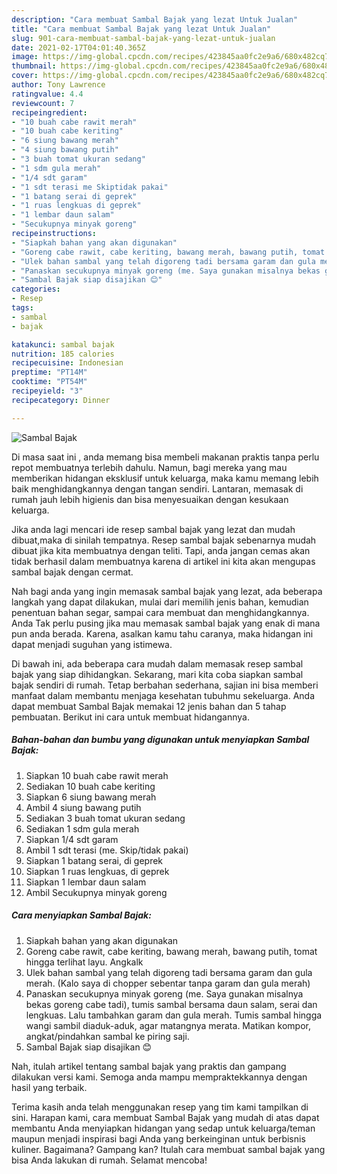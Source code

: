 ```yaml
---
description: "Cara membuat Sambal Bajak yang lezat Untuk Jualan"
title: "Cara membuat Sambal Bajak yang lezat Untuk Jualan"
slug: 901-cara-membuat-sambal-bajak-yang-lezat-untuk-jualan
date: 2021-02-17T04:01:40.365Z
image: https://img-global.cpcdn.com/recipes/423845aa0fc2e9a6/680x482cq70/sambal-bajak-foto-resep-utama.jpg
thumbnail: https://img-global.cpcdn.com/recipes/423845aa0fc2e9a6/680x482cq70/sambal-bajak-foto-resep-utama.jpg
cover: https://img-global.cpcdn.com/recipes/423845aa0fc2e9a6/680x482cq70/sambal-bajak-foto-resep-utama.jpg
author: Tony Lawrence
ratingvalue: 4.4
reviewcount: 7
recipeingredient:
- "10 buah cabe rawit merah"
- "10 buah cabe keriting"
- "6 siung bawang merah"
- "4 siung bawang putih"
- "3 buah tomat ukuran sedang"
- "1 sdm gula merah"
- "1/4 sdt garam"
- "1 sdt terasi me Skiptidak pakai"
- "1 batang serai di geprek"
- "1 ruas lengkuas di geprek"
- "1 lembar daun salam"
- "Secukupnya minyak goreng"
recipeinstructions:
- "Siapkah bahan yang akan digunakan"
- "Goreng cabe rawit, cabe keriting, bawang merah, bawang putih, tomat hingga terlihat layu. Angkalk"
- "Ulek bahan sambal yang telah digoreng tadi bersama garam dan gula merah. (Kalo saya di chopper sebentar tanpa garam dan gula merah)"
- "Panaskan secukupnya minyak goreng (me. Saya gunakan misalnya bekas goreng cabe tadi), tumis sambal bersama daun salam, serai dan lengkuas. Lalu tambahkan garam dan gula merah. Tumis sambal hingga wangi sambil diaduk-aduk, agar matangnya merata. Matikan kompor, angkat/pindahkan sambal ke piring saji."
- "Sambal Bajak siap disajikan 😊"
categories:
- Resep
tags:
- sambal
- bajak

katakunci: sambal bajak 
nutrition: 185 calories
recipecuisine: Indonesian
preptime: "PT14M"
cooktime: "PT54M"
recipeyield: "3"
recipecategory: Dinner

---
```



![Sambal Bajak](https://img-global.cpcdn.com/recipes/423845aa0fc2e9a6/680x482cq70/sambal-bajak-foto-resep-utama.jpg)

Di masa  saat ini , anda memang bisa membeli makanan praktis tanpa perlu repot membuatnya terlebih dahulu. Namun, bagi mereka yang mau memberikan hidangan eksklusif untuk keluarga, maka kamu memang lebih baik menghidangkannya dengan tangan sendiri. Lantaran, memasak di rumah jauh lebih higienis dan bisa menyesuaikan dengan kesukaan keluarga.

Jika anda lagi mencari ide resep sambal bajak yang lezat dan mudah dibuat,maka di sinilah tempatnya. Resep sambal bajak  sebenarnya mudah dibuat jika kita membuatnya dengan teliti. Tapi, anda jangan cemas akan tidak berhasil dalam membuatnya 
karena di artikel ini kita akan mengupas sambal bajak dengan cermat.  



Nah bagi anda yang ingin memasak sambal bajak yang lezat, ada beberapa langkah yang dapat dilakukan, mulai dari memilih jenis bahan, kemudian penentuan bahan segar, sampai cara membuat dan menghidangkannya. Anda Tak perlu pusing jika mau memasak sambal bajak yang enak di mana pun anda berada. Karena, asalkan kamu  tahu caranya, maka hidangan ini dapat menjadi suguhan yang istimewa.

Di bawah ini, ada beberapa cara mudah dalam memasak resep sambal bajak yang siap dihidangkan. Sekarang, mari kita coba siapkan sambal bajak sendiri di rumah. Tetap berbahan sederhana, sajian ini bisa memberi manfaat dalam membantu menjaga kesehatan tubuhmu sekeluarga. Anda dapat membuat Sambal Bajak memakai 12 jenis bahan dan 5 tahap pembuatan. Berikut ini cara untuk membuat hidangannya.

<!--inarticleads1-->

##### Bahan-bahan dan bumbu yang digunakan untuk menyiapkan Sambal Bajak:

1. Siapkan 10 buah cabe rawit merah
1. Sediakan 10 buah cabe keriting
1. Siapkan 6 siung bawang merah
1. Ambil 4 siung bawang putih
1. Sediakan 3 buah tomat ukuran sedang
1. Sediakan 1 sdm gula merah
1. Siapkan 1/4 sdt garam
1. Ambil 1 sdt terasi (me. Skip/tidak pakai)
1. Siapkan 1 batang serai, di geprek
1. Siapkan 1 ruas lengkuas, di geprek
1. Siapkan 1 lembar daun salam
1. Ambil Secukupnya minyak goreng




<!--inarticleads2-->

##### Cara menyiapkan Sambal Bajak:

1. Siapkah bahan yang akan digunakan
1. Goreng cabe rawit, cabe keriting, bawang merah, bawang putih, tomat hingga terlihat layu. Angkalk
1. Ulek bahan sambal yang telah digoreng tadi bersama garam dan gula merah. (Kalo saya di chopper sebentar tanpa garam dan gula merah)
1. Panaskan secukupnya minyak goreng (me. Saya gunakan misalnya bekas goreng cabe tadi), tumis sambal bersama daun salam, serai dan lengkuas. Lalu tambahkan garam dan gula merah. Tumis sambal hingga wangi sambil diaduk-aduk, agar matangnya merata. Matikan kompor, angkat/pindahkan sambal ke piring saji.
1. Sambal Bajak siap disajikan 😊




Nah, itulah artikel tentang  sambal bajak  yang praktis dan gampang dilakukan versi kami. Semoga anda mampu mempraktekkannya dengan hasil yang terbaik. 

Terima kasih anda telah menggunakan resep yang tim kami tampilkan di sini. Harapan kami, cara membuat  Sambal Bajak yang mudah di atas dapat membantu Anda menyiapkan hidangan yang sedap untuk keluarga/teman maupun menjadi inspirasi bagi Anda yang berkeinginan untuk berbisnis kuliner. Bagaimana? Gampang kan? Itulah cara membuat sambal bajak yang bisa Anda lakukan di rumah. Selamat mencoba!

